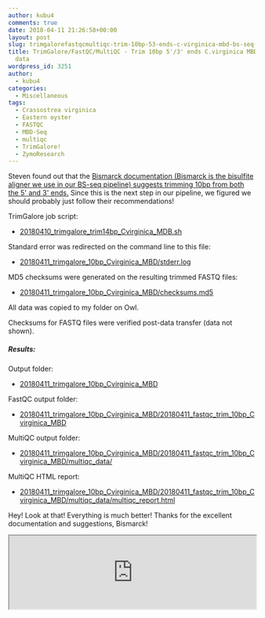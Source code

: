 ```yaml
---
author: kubu4
comments: true
date: 2018-04-11 21:26:58+00:00
layout: post
slug: trimgalorefastqcmultiqc-trim-10bp-53-ends-c-virginica-mbd-bs-seq-fastq-data
title: TrimGalore/FastQC/MultiQC - Trim 10bp 5'/3' ends C.virginica MBD BS-seq FASTQ
  data
wordpress_id: 3251
author:
  - kubu4
categories:
  - Miscellaneous
tags:
  - Crassostrea virginica
  - Eastern oyster
  - FASTQC
  - MBD-Seq
  - multiqc
  - TrimGalore!
  - ZymoResearch
---
```


Steven found out that the [Bismarck documentation (Bismarck is the bisulfite aligner we use in our BS-seq pipeline) suggests trimming 10bp from both the 5' and 3' ends.](https://github.com/FelixKrueger/Bismark/tree/master/Docs#viii-notes-about-different-library-types-and-commercial-kits) Since this is the next step in our pipeline, we figured we should probably just follow their recommendations!

TrimGalore job script:





  * [20180410_trimgalore_trim14bp_Cvirginica_MDB.sh](https://owl.fish.washington.edu/Athaliana/20180411_trimgalore_10bp_Cvirginica_MBD/20180411_trimgalore_trim_10bp_Cvirginica_MBD.sh)



Standard error was redirected on the command line to this file:



  * [20180411_trimgalore_10bp_Cvirginica_MBD/stderr.log](https://owl.fish.washington.edu/Athaliana/20180411_trimgalore_10bp_Cvirginica_MBD/stderr.log)



MD5 checksums were generated on the resulting trimmed FASTQ files:



  * [20180411_trimgalore_10bp_Cvirginica_MBD/checksums.md5](https://owl.fish.washington.edu/Athaliana/20180411_trimgalore_10bp_Cvirginica_MBD/checksums.md5)



All data was copied to my folder on Owl.

Checksums for FASTQ files were verified post-data transfer (data not shown).



##### Results:



Output folder:





  * [20180411_trimgalore_10bp_Cvirginica_MBD](https://owl.fish.washington.edu/Athaliana/20180411_trimgalore_10bp_Cvirginica_MBD/)



FastQC output folder:



  * [20180411_trimgalore_10bp_Cvirginica_MBD/20180411_fastqc_trim_10bp_Cvirginica_MBD](https://owl.fish.washington.edu/Athaliana/20180411_trimgalore_10bp_Cvirginica_MBD/20180411_fastqc_trim_10bp_Cvirginica_MBD/)



MultiQC output folder:



  * [20180411_trimgalore_10bp_Cvirginica_MBD/20180411_fastqc_trim_10bp_Cvirginica_MBD/multiqc_data/](https://owl.fish.washington.edu/Athaliana/20180411_trimgalore_10bp_Cvirginica_MBD/20180411_fastqc_trim_10bp_Cvirginica_MBD/multiqc_data/)



MultiQC HTML report:



  * [20180411_trimgalore_10bp_Cvirginica_MBD/20180411_fastqc_trim_10bp_Cvirginica_MBD/multiqc_data/multiqc_report.html](https://owl.fish.washington.edu/Athaliana/20180411_trimgalore_10bp_Cvirginica_MBD/20180411_fastqc_trim_10bp_Cvirginica_MBD/multiqc_data/multiqc_report.html)



Hey! Look at that! Everything is much better! Thanks for the excellent documentation and suggestions, Bismarck!

<iframe src="https://owl.fish.washington.edu/Athaliana/20180411_trimgalore_10bp_Cvirginica_MBD/20180411_fastqc_trim_10bp_Cvirginica_MBD/multiqc_data/multiqc_report.html" width="100%" same_height_as="window" scrolling="yes"></iframe>
